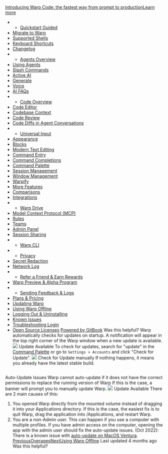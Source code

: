 [Introducing Warp Code: the fastest way from prompt to productionLearn more ](https://www.warp.dev/blog/introducing-warp-code-prompt-to-prod)
 * * [Quickstart Guided](/)
 * [Migrate to Warp](/getting-started/migrate-to-warp)
 * [Supported Shells](/getting-started/supported-shells)
 * [Keyboard Shortcuts](/getting-started/keyboard-shortcuts)
 * [Changelog](/getting-started/changelog)
 * * [Agents Overview](/agents/agents-overview)
 * [Using Agents](/agents/using-agents)
 * [Slash Commands](/agents/slash-commands)
 * [Active AI](/agents/active-ai)
 * [Generate](/agents/generate)
 * [Voice](/agents/voice)
 * [AI FAQs](/agents/ai-faqs)
 * * [Code Overview](/code/code-overview)
 * [Code Editor](/code/code-editor)
 * [Codebase Context](/code/codebase-context)
 * [Code Review](/code/code-review)
 * [Code Diffs in Agent Conversations](/code/reviewing-code)
 * * [Universal Input](/terminal/universal-input)
 * [Appearance](/terminal/appearance)
 * [Blocks](/terminal/blocks)
 * [Modern Text Editing](/terminal/editor)
 * [Command Entry](/terminal/entry)
 * [Command Completions](/terminal/command-completions)
 * [Command Palette](/terminal/command-palette)
 * [Session Management](/terminal/sessions)
 * [Window Management](/terminal/windows)
 * [Warpify](/terminal/warpify)
 * [More Features](/terminal/more-features)
 * [Comparisons](/terminal/comparisons)
 * [Integrations](/terminal/integrations-and-plugins)
 * * [Warp Drive](/knowledge-and-collaboration/warp-drive)
 * [Model Context Protocol (MCP)](/knowledge-and-collaboration/mcp)
 * [Rules](/knowledge-and-collaboration/rules)
 * [Teams](/knowledge-and-collaboration/teams)
 * [Admin Panel](/knowledge-and-collaboration/admin-panel)
 * [Session Sharing](/knowledge-and-collaboration/session-sharing)
 * * [Warp CLI](/developers/cli)
 * * [Privacy](/privacy/privacy)
 * [Secret Redaction](/privacy/secret-redaction)
 * [Network Log](/privacy/network-log)
 * * [Refer a Friend & Earn Rewards](/community/refer-a-friend)
 * [Warp Preview & Alpha Program](/community/warp-preview-and-alpha-program)
 * * [Sending Feedback & Logs](/support-and-billing/sending-us-feedback)
 * [Plans & Pricing](/support-and-billing/plans-and-pricing)
 * [Updating Warp](/support-and-billing/updating-warp)
 * [Using Warp Offline](/support-and-billing/using-warp-offline)
 * [Logging Out & Uninstalling](/support-and-billing/uninstalling-warp)
 * [Known Issues](/support-and-billing/known-issues)
 * [Troubleshooting Login](/support-and-billing/troubleshooting-login-issues)
 * [Open Source Licenses](/support-and-billing/licenses)
[Powered by GitBook](https://www.gitbook.com/?utm_source=content&utm_medium=trademark&utm_campaign=-MbqIgTw17KQvq_DQuRr)
Was this helpful?
Warp automatically checks for updates on startup. A notification will appear in the top right corner of the Warp window when a new update is available.
![](https://docs.warp.dev/~gitbook/image?url=https%3A%2F%2F2297236823-files.gitbook.io%2F%7E%2Ffiles%2Fv0%2Fb%2Fgitbook-x-prod.appspot.com%2Fo%2Fspaces%252F-MbqIgTw17KQvq_DQuRr%252Fuploads%252Fgit-blob-976978f8711aaeb81d33778ed5c3a9d0a5820831%252Fupdate-available%2520%282%29%2520%281%29.png%3Falt%3Dmedia&width=768&dpr=4&quality=100&sign=e4f9680d&sv=2)
Update Available
To check for updates, search for "update" in the [Command Palette](/terminal/command-palette) or go to `Settings > Accounts` and click "Check for Update".
![](https://docs.warp.dev/~gitbook/image?url=https%3A%2F%2F2297236823-files.gitbook.io%2F%7E%2Ffiles%2Fv0%2Fb%2Fgitbook-x-prod.appspot.com%2Fo%2Fspaces%252F-MbqIgTw17KQvq_DQuRr%252Fuploads%252Fgit-blob-99ab35e6148db2f437666654403f1e91bcb92151%252Fcheck-for-update.gif%3Falt%3Dmedia&width=768&dpr=4&quality=100&sign=24720267&sv=2)
Check for Update manually
If nothing happens, it means you already have the latest stable build.
## 
[](#auto-update-issues)
Auto-Update Issues
Warp cannot auto-update if it does not have the correct permissions to replace the running version of Warp If this is the case, a banner will prompt you to manually update Warp.
![](https://docs.warp.dev/~gitbook/image?url=https%3A%2F%2F2297236823-files.gitbook.io%2F%7E%2Ffiles%2Fv0%2Fb%2Fgitbook-x-prod.appspot.com%2Fo%2Fspaces%252F-MbqIgTw17KQvq_DQuRr%252Fuploads%252Fgit-blob-5b32279175fc86324225ee14a9eb1b38db1f8489%252Fimage.png%3Falt%3Dmedia%26token%3D3677f821-42b2-42a0-b341-2d78a573b5b6&width=768&dpr=4&quality=100&sign=761b0492&sv=2)
Update Available
There are 2 main causes of this:
 1. You opened Warp directly from the mounted volume instead of dragging it into your Applications directory. If this is the case, the easiest fix is to quit Warp, drag the application into /Applications, and restart Warp.
 2. You are a non-Admin user. This can happen if you use a computer with multiple profiles. If you have admin access on the computer, opening the app with the admin user should fix the auto-update issues.
(Oct 2022): There is a known issue with [auto-update on MacOS Ventura](/support-and-billing/known-issues#auto-update-on-macos-ventura).
[PreviousOverages](/support-and-billing/plans-and-pricing/usage-overages)[NextUsing Warp Offline](/support-and-billing/using-warp-offline)
Last updated 4 months ago
Was this helpful?